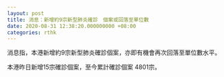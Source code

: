 ```yaml
---
layout: post
title: 消息：新增約9宗新型肺炎確診　個案或回落至單位數
date: 2020-08-31 12:38:20.000000000 +08:00
categories: rthk
---
```


消息指，本港新增約9宗新型肺炎確診個案，亦即有機會再次回落至單位數水平。

本港昨日新增15宗確診個案，至今累計確診個案 4801宗。
